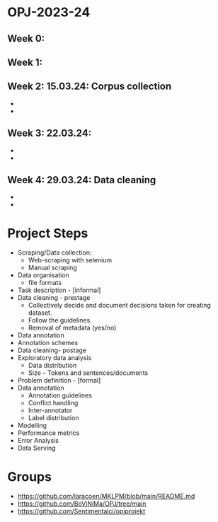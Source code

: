 # OPJ-2023-24
## Week 0: 
## Week 1: 
## Week 2: 15.03.24: Corpus collection 
-
-
## Week 3: 22.03.24:  
-
-
## Week 4: 29.03.24: Data cleaning  
-
-

# Project Steps
- Scraping/Data collection:
  - Web-scraping with selenium 
  - Manual scraping
- Data organisation 
  - file formats 
- Task description - [informal]
- Data cleaning - prestage 
  - Collectively decide and document decisions taken for creating dataset. 
  - Follow the guidelines. 
  - Removal of metadata (yes/no)
- Data annotation 
- Annotation schemes
- Data cleaning- postage 
- Exploratory data analysis 
  - Data distribution 
  - Size – Tokens and sentences/documents 
- Problem definition - [formal]
- Data annotation 
  - Annotation guidelines 
  - Conflict handling 
  - Inter-annotator
  - Label distribution 
- Modelling 
- Performance metrics 
- Error Analysis 
- Data Serving 

# Groups
- https://github.com/laracoen/MKLPM/blob/main/README.md
- https://github.com/BoViNiMa/OPJ/tree/main 
- https://github.com/Sentimentalci/opjprojekt

